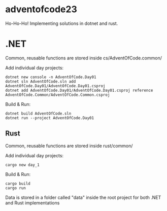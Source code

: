 # adventofcode23

Ho-Ho-Ho! Implementing solutions in dotnet and rust.

# .NET

Common, reusable functions are stored inside cs/AdventOfCode.common/

Add individual day projects:
```
dotnet new console -n AdventOfCode.Day01
dotnet sln AdventOfCode.sln add AdventOfCode.Day01/AdventOfCode.Day01.csproj
dotnet add AdventOfCode.Day01/AdventOfCode.Day01.csproj reference AdventOfCode.Common/AdventOfCode.Common.csproj
```

Build & Run:
```
dotnet build AdventOfCode.sln
dotnet run --project AdventOfCode.Day01
```

## Rust

Common, reusable functions are stored inside rust/common/


Add individual day projects:
```
cargo new day_1
```

Build & Run:
```
cargo build
cargo run
```

Data is stored in a folder called "data" inside the root project for both .NET and Rust implementations